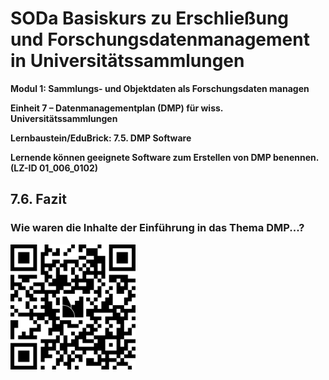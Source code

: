 <!--

-->

# SODa Basiskurs zu Erschließung und Forschungsdatenmanagement in Universitätssammlungen

**Modul 1: Sammlungs- und Objektdaten als Forschungsdaten managen**

**Einheit 7 – Datenmanagementplan (DMP) für wiss. Universitätssammlungen**

**Lernbaustein/EduBrick: 7.5. DMP Software**

**Lernende können geeignete Software zum Erstellen von DMP benennen. (LZ-ID 01\_006\_0102)**


## 7.6. Fazit

### Wie waren die Inhalte der Einführung in das Thema DMP...?


<img src="https://raw.githubusercontent.com/chastik/SODa-Basiskurs/main/img/Fazitkarte_DMP.png" alt="Fazitkarte DMP" width="200" />
